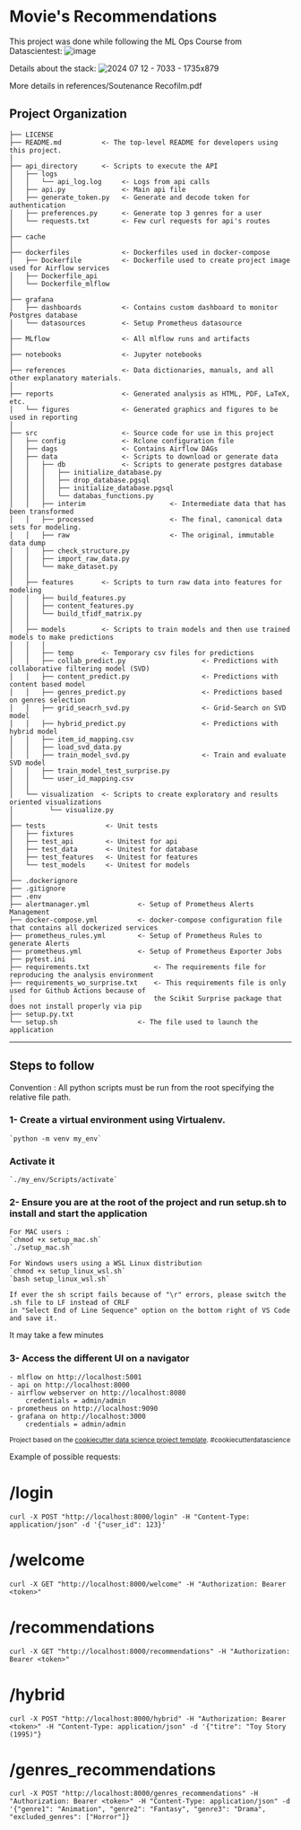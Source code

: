 Movie's Recommendations 
==============================

This project was done while following the ML Ops Course from Datascientest: 
![image](https://github.com/user-attachments/assets/d3726d42-8c9e-466b-8c74-99d8129eb49b)

Details about the stack: 
![2024 07 12 - 7033 - 1735x879](https://github.com/user-attachments/assets/93ec6495-ebf9-4a6b-a28c-dd78dab85253)


More details in references/Soutenance Recofilm.pdf


Project Organization
------------

    ├── LICENSE
    ├── README.md          <- The top-level README for developers using this project.
    │
    ├── api_directory      <- Scripts to execute the API
    │   ├── logs
    │   │   └── api_log.log     <- Logs from api calls
    │   ├── api.py              <- Main api file
    │   ├── generate_token.py   <- Generate and decode token for authentication
    │   ├── preferences.py      <- Generate top 3 genres for a user
    │   └── requests.txt        <- Few curl requests for api's routes
    │
    ├── cache             
    │
    ├── dockerfiles             <- Dockerfiles used in docker-compose
    │   ├── Dockerfile          <- Dockerfile used to create project image used for Airflow services
    │   ├── Dockerfile_api
    │   └── Dockerfile_mlflow     
    │
    ├── grafana                 
    │   ├── dashboards          <- Contains custom dashboard to monitor Postgres database
    │   └── datasources         <- Setup Prometheus datasource
    │
    ├── MLflow                  <- All mlflow runs and artifacts
    │
    ├── notebooks               <- Jupyter notebooks
    │
    ├── references              <- Data dictionaries, manuals, and all other explanatory materials.
    │
    ├── reports                 <- Generated analysis as HTML, PDF, LaTeX, etc.
    │   └── figures             <- Generated graphics and figures to be used in reporting
    │
    ├── src                     <- Source code for use in this project
    │   ├── config              <- Rclone configuration file
    │   ├── dags                <- Contains Airflow DAGs
    │   ├── data                <- Scripts to download or generate data
    │   │   ├── db              <- Scripts to generate postgres database
    │   │   │   ├── initialize_database.py   
    │   │   │   ├── drop_database.pgsql                     
    │   │   │   ├── initialize_database.pgsql 
    │   │   │   └── databas_functions.py   
    │   │   ├── interim                     <- Intermediate data that has been transformed
    │   │   ├── processed                   <- The final, canonical data sets for modeling.
    │   │   ├── raw                         <- The original, immutable data dump
    │   │   ├── check_structure.py    
    │   │   ├── import_raw_data.py 
    │   │   └── make_dataset.py
    │   │
    │   ├── features       <- Scripts to turn raw data into features for modeling
    │   │   ├── build_features.py
    │   │   ├── content_features.py
    │   │   └── build_tfidf_matrix.py
    │   │
    │   ├── models         <- Scripts to train models and then use trained models to make predictions
    │   │   │                 
    │   │   ├── temp       <- Temporary csv files for predictions
    │   │   ├── collab_predict.py                   <- Predictions with collaborative filtering model (SVD)
    │   │   ├── content_predict.py                  <- Predictions with content based model
    │   │   ├── genres_predict.py                   <- Predictions based on genres selection
    │   │   ├── grid_seacrh_svd.py                  <- Grid-Search on SVD model
    │   │   ├── hybrid_predict.py                   <- Predictions with hybrid model
    │   │   ├── item_id_mapping.csv
    │   │   ├── load_svd_data.py                    
    │   │   ├── train_model_svd.py                  <- Train and evaluate SVD model
    │   │   ├── train_model_test_surprise.py
    │   │   └── user_id_mapping.csv
    │   │
    │   └── visualization  <- Scripts to create exploratory and results oriented visualizations
    │         └── visualize.py
    │
    ├── tests               <- Unit tests
    │   ├── fixtures              
    │   ├── test_api        <- Unitest for api
    │   ├── test_data       <- Unitest for database
    │   ├── test_features   <- Unitest for features
    │   └── test_models     <- Unitest for models
    │
    ├── .dockerignore 
    ├── .gitignore 
    ├── .env 
    ├── alertmanager.yml            <- Setup of Prometheus Alerts Management
    ├── docker-compose.yml          <- docker-compose configuration file that contains all dockerized services 
    ├── prometheus_rules.yml        <- Setup of Prometheus Rules to generate Alerts
    ├── prometheus.yml              <- Setup of Prometheus Exporter Jobs
    ├── pytest.ini
    ├── requirements.txt                <- The requirements file for reproducing the analysis environment
    ├── requirements_wo_surprise.txt    <- This requirements file is only used for Github Actions because of 
    │                                   the Scikit Surprise package that does not install properly via pip
    ├── setup.py.txt
    └── setup.sh                    <- The file used to launch the application
------------

## Steps to follow 

Convention : All python scripts must be run from the root specifying the relative file path.

### 1- Create a virtual environment using Virtualenv.

    `python -m venv my_env`

###   Activate it 

    `./my_env/Scripts/activate`

### 2- Ensure you are at the root of the project and run setup.sh to install and start the application

    For MAC users :
    `chmod +x setup_mac.sh`
    `./setup_mac.sh`

    For Windows users using a WSL Linux distribution
    `chmod +x setup_linux_wsl.sh`
    `bash setup_linux_wsl.sh`

    If ever the sh script fails because of "\r" errors, please switch the .sh file to LF instead of CRLF
    in "Select End of Line Sequence" option on the bottom right of VS Code and save it.
    
It may take a few minutes

### 3- Access the different UI on a navigator
    - mlflow on http://localhost:5001
    - api on http://localhost:8000  
    - airflow webserver on http://localhost:8080
        credentials = admin/admin
    - prometheus on http://localhost:9090
    - grafana on http://localhost:3000
        credentials = admin/admin


<p><small>Project based on the <a target="_blank" href="https://drivendata.github.io/cookiecutter-data-science/">cookiecutter data science project template</a>. #cookiecutterdatascience</small></p>


Example of possible requests: 
# /login
`curl -X POST "http://localhost:8000/login" -H "Content-Type: application/json" -d '{"user_id": 123}'`

# /welcome
`curl -X GET "http://localhost:8000/welcome" -H "Authorization: Bearer <token>"`

# /recommendations
`curl -X GET "http://localhost:8000/recommendations" -H "Authorization: Bearer <token>"`

# /hybrid
`curl -X POST "http://localhost:8000/hybrid" -H "Authorization: Bearer <token>" -H "Content-Type: application/json" -d '{"titre": "Toy Story (1995)"}`

# /genres_recommendations
`curl -X POST "http://localhost:8000/genres_recommendations" -H "Authorization: Bearer <token>" -H "Content-Type: application/json" -d '{"genre1": "Animation", "genre2": "Fantasy", "genre3": "Drama", "excluded_genres": ["Horror"]}`
